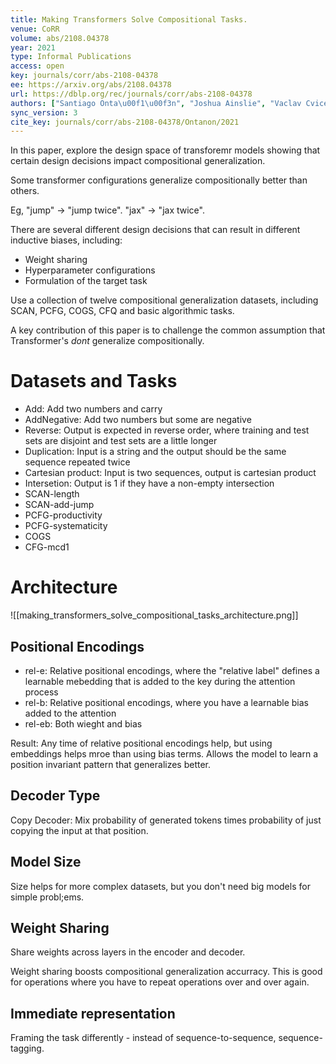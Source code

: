 ```yaml
---
title: Making Transformers Solve Compositional Tasks.
venue: CoRR
volume: abs/2108.04378
year: 2021
type: Informal Publications
access: open
key: journals/corr/abs-2108-04378
ee: https://arxiv.org/abs/2108.04378
url: https://dblp.org/rec/journals/corr/abs-2108-04378
authors: ["Santiago Onta\u00f1\u00f3n", "Joshua Ainslie", "Vaclav Cvicek", "Zachary Fisher"]
sync_version: 3
cite_key: journals/corr/abs-2108-04378/Ontanon/2021
---
```

In this paper, explore the design space of transforemr models showing that certain design decisions impact compositional generalization.

Some transformer configurations generalize compositionally better than others.

Eg, "jump" -> "jump twice". "jax" -> "jax twice".

There are several different design decisions that can result in different inductive biases, including:
 - Weight sharing
 - Hyperparameter configurations
 - Formulation of the target task

Use a collection of twelve compositional generalization datasets, including SCAN, PCFG, COGS, CFQ and basic algorithmic tasks.

A key contribution of this paper is to challenge the common assumption that Transformer's *dont* generalize compositionally.

# Datasets and Tasks

 - Add: Add two numbers and carry
 - AddNegative: Add two numbers but some are negative
 - Reverse: Output is expected in reverse order, where training and test sets are disjoint and test sets are a little longer
 - Duplication: Input is a string and the output should be the same sequence repeated twice
 - Cartesian product: Input is two sequences, output is cartesian product
 - Intersetion: Output is 1 if they have a non-empty intersection
 - SCAN-length
 - SCAN-add-jump
 - PCFG-productivity
 - PCFG-systematicity
 - COGS
 - CFG-mcd1

# Architecture

![[making_transformers_solve_compositional_tasks_architecture.png]]

## Positional Encodings
 - rel-e: Relative positional encodings, where the "relative label" defines a learnable mebedding that is added to the key during the attention process
 - rel-b: Relative positional encodings, where you have a learnable bias added to the attention
 - rel-eb: Both wieght and bias

Result: Any time of relative positional encodings help, but using embeddings helps mroe than using bias terms. Allows the model to learn a position invariant pattern that generalizes better.

## Decoder Type

Copy Decoder: Mix probability of generated tokens times probability of just copying the input at that position.

## Model Size

Size helps for more complex datasets, but you don't need big models for simple probl;ems.

## Weight Sharing

Share weights across layers in the encoder and decoder.

Weight sharing boosts compositional generalization accurracy. This is good for operations where you have to repeat operations over and over again.

## Immediate representation

Framing the task differently - instead of sequence-to-sequence, sequence-tagging.